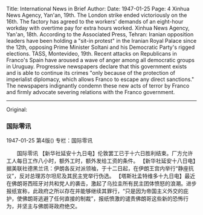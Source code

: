 Title: International News in Brief
Author:
Date: 1947-01-25
Page: 4
    Xinhua News Agency, Yan'an, 19th. The London strike ended victoriously on the 16th. The factory has agreed to the workers' demands of an eight-hour workday with overtime pay for extra hours worked.
    Xinhua News Agency, Yan'an, 18th. According to the Associated Press, Tehran: Iranian opposition leaders have been holding a "sit-in protest" in the Iranian Royal Palace since the 12th, opposing Prime Minister Soltani and his Democratic Party's rigged elections.
    TASS, Montevideo, 19th. Recent attacks on Republicans in Franco's Spain have aroused a wave of anger among all democratic groups in Uruguay. Progressive newspapers declare that this government exists and is able to continue its crimes "only because of the protection of imperialist diplomacy, which allows Franco to escape any direct sanctions." The newspapers indignantly condemn these new acts of terror by Franco and firmly advocate severing relations with the Franco government.



<hr /> 

Original: 


### 国际零讯

1947-01-25
第4版()
专栏：国际零讯

　　国际零讯
    【新华社延安十九日电】伦敦罢工已于十六日胜利结束。厂方允许工人每日工作八小时，额外工时，额外发给工资的条件。
    【新华社延安十八日电】据美联社德黑兰讯：伊朗各反对派领袖，于十二日起，在伊朗王宫内举行“静座抗议”，反对总理苏尔坦尼及其民主党举行伪选。
    【塔斯社孟特维多十九日电】最近在佛朗哥西班牙对共和党人的袭击，激起了乌拉圭所有民主团体愤怒的浪潮。进步报纸宣称，此政府之所以存在并能够继续其罪行，“只是因为帝国主义外交的庇护，使佛朗哥逃避了任何直接的制裁”，报纸愤激的谴责佛朗哥这些新的恐怖行为，并坚主与佛朗哥政府绝交。
